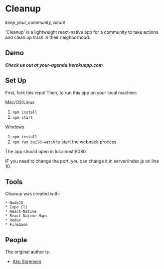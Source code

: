 # Cleanup

_keep_your_community_clean!_<br>

'Cleanup' is a lightweight react-native app for a community to take actions and clean up trash in their neighborhood.

## Demo

**_Check us out at your-agenda.herokuapp.com_**

## Set Up

First, fork this repo! Then, to run this app on your local machine:

Mac/OS/Linux

1.  `npm install`
2.  `npm start`

Windows

1.  `npm install`
2.  `npm run build-watch` to start the webpack process

The app should open in localhost:8080.

IF you need to change the port, you can change it in server/index.js on line 10.

## Tools

Cleanup was created with:

```
* NodeJS
* Expo Cli
* React-Native
* React-Native-Maps
* Redux
* Firebase
```

## People

The original author is:

- [Ako Sorensen](https://github.com/akosorensen)
